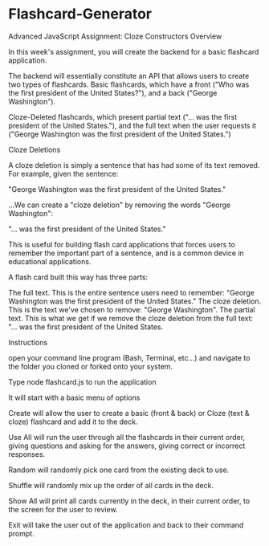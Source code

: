 # Flashcard-Generator
Advanced JavaScript Assignment: Cloze Constructors
Overview

In this week's assignment, you will create the backend for a basic flashcard application.

The backend will essentially constitute an API that allows users to create two types of flashcards. Basic flashcards, which have a front ("Who was the first president of the United States?"), and a back ("George Washington").

Cloze-Deleted flashcards, which present partial text ("... was the first president of the United States."), and the full text when the user requests it ("George Washington was the first president of the United States.")

Cloze Deletions

A cloze deletion is simply a sentence that has had some of its text removed. For example, given the sentence:

"George Washington was the first president of the United States."

...We can create a "cloze deletion" by removing the words "George Washington":

"... was the first president of the United States."

This is useful for building flash card applications that forces users to remember the important part of a sentence, and is a common device in educational applications.

A flash card built this way has three parts:

The full text. This is the entire sentence users need to remember:  "George Washington was the first president of the United States."
The cloze deletion. This is the text we've chosen to remove: "George Washington".
The partial text. This is what we get if we remove the cloze deletion from the full text: "... was the first president of the United States.


Instructions

open your command line program (Bash, Terminal, etc...) and navigate to the folder you cloned or forked onto your system.

Type node flashcard.js to run the application

It will start with a basic menu of options

Create will allow the user to create a basic (front & back) or Cloze (text & cloze) flashcard and add it to the deck.

Use All will run the user through all the flashcards in their current order, giving questions and asking for the answers, giving correct or incorrect responses.

Random will randomly pick one card from the existing deck to use.

Shuffle will randomly mix up the order of all cards in the deck.

Show All will print all cards currently in the deck, in their current order, to the screen for the user to review.

Exit will take the user out of the application and back to their command prompt.
